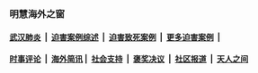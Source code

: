 
### 明慧海外之窗

####  [武汉肺炎](indexes/365.md?t=07041800) &nbsp;|&nbsp;  [迫害案例综述](indexes/328.md?t=07041800) &nbsp;|&nbsp; [迫害致死案例](indexes/277.md?t=07041800)  &nbsp;|&nbsp; [更多迫害案例](indexes/81.md?t=07041800)  &nbsp;|&nbsp; 
####  [时事评论](indexes/19.md?t=07041800) &nbsp;|&nbsp; [海外简讯](indexes/245.md?t=07041800)&nbsp;|&nbsp;  [社会支持](indexes/140.md?t=07041800) &nbsp;|&nbsp; [褒奖决议](indexes/282.md?t=07041800) &nbsp;|&nbsp; [社区报道](indexes/91.md?t=07041800)  &nbsp;|&nbsp; [天人之间](indexes/78.md?t=07041800) 

